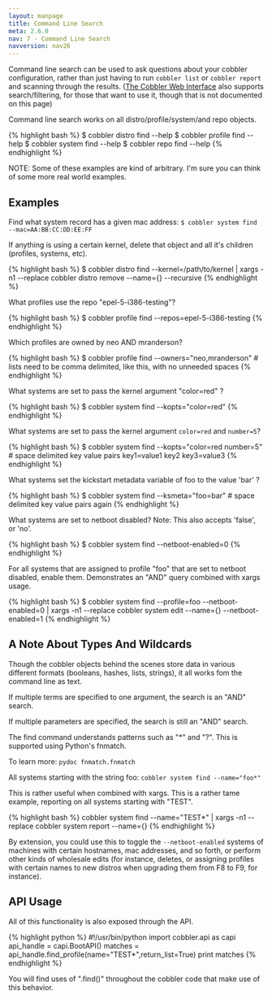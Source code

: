 ```yaml
---
layout: manpage
title: Command Line Search
meta: 2.6.0
nav: 7 - Command Line Search
navversion: nav26
---
```


Command line search can be used to ask questions about your cobbler configuration, rather than just having to run
`cobbler list` or `cobbler report` and scanning through the results. ([The Cobbler Web Interface]() also supports
search/filtering, for those that want to use it, though that is not documented on this page)

Command line search works on all distro/profile/system/and repo objects.

{% highlight bash %}
$ cobbler distro find --help
$ cobbler profile find --help
$ cobbler system find --help
$ cobbler repo find --help
{% endhighlight %}

NOTE: Some of these examples are kind of arbitrary. I'm sure you can think of some more real world examples.

## Examples

Find what system record has a given mac address: `$ cobbler system find --mac=AA:BB:CC:DD:EE:FF`

If anything is using a certain kernel, delete that object and all it's children (profiles, systems, etc).

{% highlight bash %}
$ cobbler distro find --kernel=/path/to/kernel | xargs -n1 --replace cobbler distro remove --name={} --recursive
{% endhighlight %}

What profiles use the repo "epel-5-i386-testing"?

{% highlight bash %}
$ cobbler profile find --repos=epel-5-i386-testing
{% endhighlight %}

Which profiles are owned by neo AND mranderson?

{% highlight bash %}
$ cobbler profile find --owners="neo,mranderson" # lists need to be comma delimited, like this, with no unneeded spaces
{% endhighlight %}

What systems are set to pass the kernel argument "color=red" ?

{% highlight bash %}
$ cobbler system find --kopts="color=red"
{% endhighlight %}

What systems are set to pass the kernel argument `color=red` and `number=5`?

{% highlight bash %}
$ cobbler system find --kopts="color=red number=5" # space delimited key value pairs key1=value1 key2 key3=value3
{% endhighlight %}

What systems set the kickstart metadata variable of foo to the value 'bar' ?

{% highlight bash %}
$ cobbler system find --ksmeta="foo=bar" # space delimited key value pairs again
{% endhighlight %}

What systems are set to netboot disabled? Note: This also accepts 'false', or 'no'.

{% highlight bash %}
$ cobbler system find --netboot-enabled=0
{% endhighlight %}

For all systems that are assigned to profile "foo" that are set to netboot disabled, enable them. Demonstrates an "AND"
query combined with xargs usage.

{% highlight bash %}
$ cobbler system find --profile=foo --netboot-enabled=0 | xargs -n1 --replace cobbler system edit --name={} --netboot-enabled=1
{% endhighlight %}

## A Note About Types And Wildcards

Though the cobbler objects behind the scenes store data in various different formats (booleans, hashes, lists, strings),
it all works fom the command line as text.

If multiple terms are specified to one argument, the search is an "AND" search.

If multiple parameters are specified, the search is still an "AND" search.

The find command understands patterns such as "*" and "?". This is supported using Python's fnmatch.

To learn more: `pydoc fnmatch.fnmatch`

All systems starting with the string foo: `cobbler system find --name="foo*"`

This is rather useful when combined with xargs. This is a rather tame example, reporting on all systems starting with
"TEST".

{% highlight bash %}
cobbler system find --name="TEST*" | xargs -n1 --replace cobbler system report --name={}
{% endhighlight %}

By extension, you could use this to toggle the `--netboot-enabled` systems of machines with certain hostnames, mac
addresses, and so forth, or perform other kinds of wholesale edits (for instance, deletes, or assigning profiles with
certain names to new distros when upgrading them from F8 to F9, for instance).

## API Usage

All of this functionality is also exposed through the API.

{% highlight python %}
#!/usr/bin/python
import cobbler.api as capi
api_handle = capi.BootAPI()
matches = api_handle.find_profile(name="TEST*",return_list=True)
print matches
{% endhighlight %}


You will find uses of ".find()" throughout the cobbler code that make use of this behavior.
